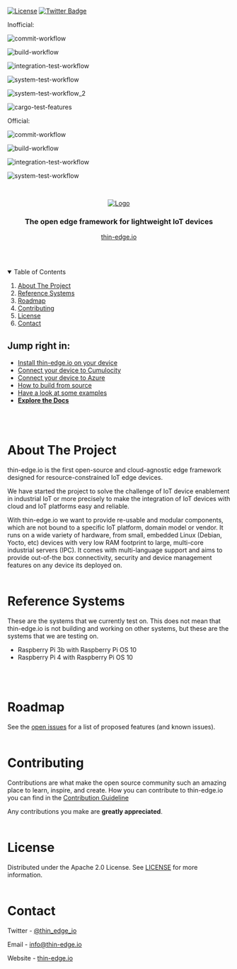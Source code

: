 [![License](https://img.shields.io/badge/License-Apache%202.0-blue.svg)](LICENSE.txt)
[![Twitter Badge](https://img.shields.io/twitter/follow/thin_edge_io?style=social)](https://twitter.com/thin_edge_io)


Inofficial:

![commit-workflow](https://github.com/abelikt/thin-edge.io/actions/workflows/commit-workflow.yml/badge.svg)

![build-workflow](https://github.com/abelikt/thin-edge.io/actions/workflows/build-workflow.yml/badge.svg)

![integration-test-workflow](https://github.com/abelikt/thin-edge.io/actions/workflows/integration-test-workflow.yml/badge.svg)

![system-test-workflow](https://github.com/abelikt/thin-edge.io/actions/workflows/system-test-workflow.yml/badge.svg)

![system-test-workflow_2](https://github.com/abelikt/thin-edge.io/actions/workflows/system-test-workflow_2.yml/badge.svg)

![cargo-test-features](https://github.com/abelikt/thin-edge.io/actions/workflows/cargo-test-features.yml/badge.svg)


Official:

![commit-workflow](https://github.com/thin-edge/thin-edge.io/actions/workflows/commit-workflow.yml/badge.svg)

![build-workflow](https://github.com/thin-edge/thin-edge.io/actions/workflows/build-workflow.yml/badge.svg)

![integration-test-workflow](https://github.com/thin-edge/thin-edge.io/actions/workflows/integration-test-workflow.yml/badge.svg)

![system-test-workflow](https://github.com/thin-edge/thin-edge.io/actions/workflows/system-test-workflow.yml/badge.svg)



<!-- PROJECT LOGO -->
<br />
<p align="center">
  <a href="https://thin-edge.io">
    <img src="images/thin-edge-logo.png" alt="Logo">
  </a>

  <h3 align="center">The open edge framework for lightweight IoT devices</h3>
  <p align="center"><a href="https://thin-edge.io">thin-edge.io</a></p>
  <br />
  <br />
</p>

<!-- TABLE OF CONTENTS -->
<details open="open">
  <summary>Table of Contents</summary>
  <ol>
    <li><a href="#about-the-project">About The Project</a></li>
    <li><a href="#reference-systems">Reference Systems</a></li>
    <li><a href="#roadmap">Roadmap</a></li>
    <li><a href="#contributing">Contributing</a></li>
    <li><a href="#license">License</a></li>
    <li><a href="#contact">Contact</a></li>
  </ol>
</details>

## Jump right in:
* [Install thin-edge.io on your device](docs/src/howto-guides/002_installation.md)
* [Connect your device to Cumulocity](docs/src/tutorials/connect-c8y.md)
* [Connect your device to Azure](docs/src/tutorials/connect-azure.md)
* [How to build from source](./BUILDING.md)
* [Have a look at some examples](https://github.com/thin-edge/thin-edge.io_examples)
* [**Explore the Docs**](docs/src/SUMMARY.md)
<br/>
<br/>

<!-- ABOUT THE PROJECT -->
# About The Project

thin-edge.io is the first open-source and cloud-agnostic edge framework designed for resource-constrained IoT edge devices.

We have started the project to solve the challenge of IoT device enablement in industrial IoT or more precisely to make the integration of IoT devices with cloud and IoT platforms easy and reliable.

With thin-edge.io we want to provide re-usable and modular components, which are not bound to a specific IoT platform, domain model or vendor. It runs on a wide variety of hardware, from small, embedded Linux (Debian, Yocto, etc) devices with very low RAM footprint to large, multi-core industrial servers (IPC). It comes with multi-language support and aims to provide out-of-the box connectivity, security and device management features on any device its deployed on.
<br/>
<br/>

<!-- REFERENCESYSTEMS -->

# Reference Systems
These are the systems that we currently test on. This does not mean that thin-edge.io is not building and working on other systems, but these are the systems that we are testing on.

* Raspberry Pi 3b with Raspberry Pi OS 10
* Raspberry Pi 4 with Raspberry Pi OS 10
<br/>
<br/>

<!-- ROADMAP -->
# Roadmap

See the [open issues](https://github.com/thin-edge/thin-edge.io/issues) for a list of proposed features (and known issues).
<br/>
<br/>

<!-- CONTRIBUTING -->
# Contributing
Contributions are what make the open source community such an amazing place to learn, inspire, and create.
How you can contribute to thin-edge.io you can find in the [Contribution Guideline](CONTRIBUTING.md)

Any contributions you make are **greatly appreciated**.
<br/>
<br/>

<!-- LICENSE -->
# License

Distributed under the Apache 2.0 License. See [LICENSE](LICENSE.txt) for more information.
<br/>
<br/>

<!-- CONTACT -->
# Contact

Twitter - [@thin_edge_io](https://twitter.com/thin_edge_io)

Email - [info@thin-edge.io](mailto:info@thin-edge.io)

Website - [thin-edge.io](https://thin-edge.io)
